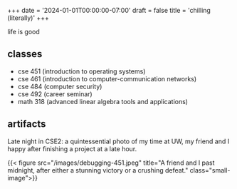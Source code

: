 +++
date = '2024-01-01T00:00:00-07:00'
draft = false
title = 'chilling (literally)'
+++

life is good

<!--more-->

## classes

- cse 451 (introduction to operating systems)
- cse 461 (introduction to computer-communication networks)
- cse 484 (computer security)
- cse 492 (career seminar)
- math 318 (advanced linear algebra tools and applications)

## artifacts

Late night in CSE2: a quintessential photo of my time at UW, my friend and I
happy after finishing a project at a late hour.

{{< figure src="/images/debugging-451.jpeg"
    title="A friend and I past midnight, after either a stunning victory or a crushing defeat." class="small-image">}}

